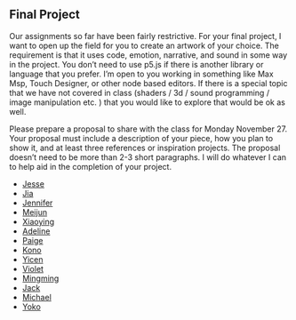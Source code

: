 ## Final Project


Our assignments so far have been fairly restrictive. For your final project, I want to open up the field for you to create an artwork of your choice. The requirement is that it uses code, emotion, narrative, and sound in some way in the project. You don’t need to use p5.js if there is another library or language that you prefer. I’m open to you working in something like Max Msp, Touch Designer, or other node based editors. If there is a special topic that we have not covered in class (shaders / 3d / sound programming / image manipulation etc. ) that you would like to explore that would be ok as well.

Please prepare a proposal to share with the class for Monday November 27. Your proposal must include a description of your piece, how you plan to show it, and at least three references or inspiration projects. The proposal doesn’t need to be more than 2-3 short paragraphs. I will do whatever I can to help aid in the completion of your project.

* [Jesse](https://editor.p5js.org/dangotkmn/sketches/7dUP28SwL)
* [Jia](https://editor.p5js.org/Dengasese/sketches/qihCZZmp5)
* [Jennifer](https://editor.p5js.org/jenniferbahng/sketches/eYMgRfzp6)
* [Meijun](https://editor.p5js.org/may0626/sketches/QMUeV6JIg)
* [Xiaoying](https://editor.p5js.org/dingdingxy/sketches/ebpgYZnKG)
* [Adeline](https://editor.p5js.org/qcao/sketches/qJLPyVdgH)
* [Paige](https://editor.p5js.org/psellers1/sketches/t-R7ZXThI)
* [Kono](https://editor.p5js.org/Konosuke/sketches/5dHMXGJAh)
* [Yicen](https://editor.p5js.org/yicen918@gmail.com/sketches/7FY70PpJw)
* [Violet](https://editor.p5js.org/vhuff/sketches/xkqbfbs4L)
* [Mingming](https://editor.p5js.org/mzheng@inside.artcenter.edu/sketches/WXxNv3evr)
* [Jack](https://editor.p5js.org/Jmitchmoore/sketches/vOEuXvAfK)
* [Michael](https://editor.p5js.org/lhzgogo123/sketches/bmTwC6TNs)
* [Yoko](https://editor.p5js.org/yoko_yin/sketches/fsXgCtEbL)
